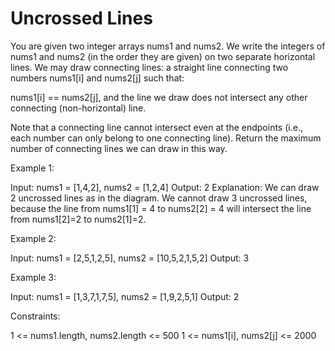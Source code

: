 # Uncrossed Lines

You are given two integer arrays nums1 and nums2. We write the integers of nums1 and nums2 (in the order they are given) on two separate horizontal lines.
We may draw connecting lines: a straight line connecting two numbers nums1[i] and nums2[j] such that:

nums1[i] == nums2[j], and
the line we draw does not intersect any other connecting (non-horizontal) line.

Note that a connecting line cannot intersect even at the endpoints (i.e., each number can only belong to one connecting line).
Return the maximum number of connecting lines we can draw in this way.

Example 1:

Input: nums1 = [1,4,2], nums2 = [1,2,4]
Output: 2
Explanation: We can draw 2 uncrossed lines as in the diagram.
We cannot draw 3 uncrossed lines, because the line from nums1[1] = 4 to nums2[2] = 4 will intersect the line from nums1[2]=2 to nums2[1]=2.

Example 2:

Input: nums1 = [2,5,1,2,5], nums2 = [10,5,2,1,5,2]
Output: 3

Example 3:

Input: nums1 = [1,3,7,1,7,5], nums2 = [1,9,2,5,1]
Output: 2

Constraints:

1 <= nums1.length, nums2.length <= 500
1 <= nums1[i], nums2[j] <= 2000
